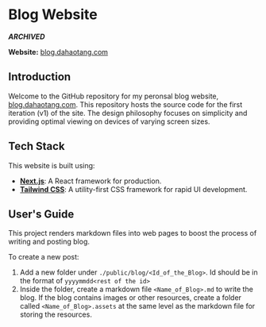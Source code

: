 # Blog Website

**_ARCHIVED_**

**Website:** [blog.dahaotang.com](https://blog.dahaotang.com)

## Introduction

Welcome to the GitHub repository for my peronsal blog website, [blog.dahaotang.com](https://blog.dahaotang.com). This repository hosts the source code for the first iteration (v1) of the site. The design philosophy focuses on simplicity and providing optimal viewing on devices of varying screen sizes.

## Tech Stack

This website is built using:

- **[Next.js](https://nextjs.org/)**: A React framework for production.
- **[Tailwind CSS](https://tailwindcss.com/)**: A utility-first CSS framework for rapid UI development.

## User's Guide

This project renders markdown files into web pages to boost the process of writing and posting blog.

To create a new post:

1. Add a new folder under `./public/blog/<Id_of_the_Blog>`. Id should be in the format of `yyyymmdd<rest of the id>`
2. Inside the folder, create a markdown file `<Name_of_Blog>.md` to write the blog. If the blog contains images or other resources, create a folder called `<Name_of_Blog>.assets` at the same level as the markdown file for storing the resources.
